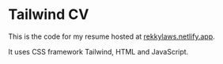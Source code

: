 # Tailwind CV

This is the code for my resume hosted at [rekkylaws.netlify.app](https://rekkylaws.netlify.app). 

It uses CSS framework Tailwind, HTML and JavaScript.